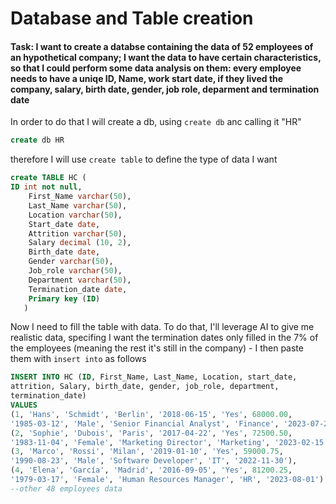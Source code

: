 # Database and Table creation
#### Task: I want to create a databse containing the data of 52 employees of an hypothetical company; I want the data to have certain characteristics, so that I could perform some data analysis on them: every employee needs to have a uniqe ID, Name, work start date, if they lived the company, salary, birth date, gender, job role, deparment and termination date

In order to do that I will create a db, using `create db` anc calling it "HR"
```sql
create db HR
```
therefore I will use `create table` to define the type of data I want
````sql
create TABLE HC (
ID int not null, 
	First_Name varchar(50), 
	Last_Name varchar(50), 
	Location varchar(50), 
	Start_date date,
	Attrition varchar(50), 
	Salary decimal (10, 2), 
	Birth_date date,
	Gender varchar(50), 
	Job_role varchar(50), 
	Department varchar(50),
	Termination_date date,
	Primary key (ID)
   )
````
Now I need to fill the table with data. To do that, I'll leverage AI to give me realistic data, specifing I want the termination dates only filled in the 7% of the employees (meaning the rest it's still in the company) - I then paste them with `insert into` as follows
````sql
INSERT INTO HC (ID, First_Name, Last_Name, Location, start_date, 
attrition, Salary, birth_date, gender, job_role, department, 
termination_date)
VALUES
(1, 'Hans', 'Schmidt', 'Berlin', '2018-06-15', 'Yes', 68000.00, 
'1985-03-12', 'Male', 'Senior Financial Analyst', 'Finance', '2023-07-28'),
(2, 'Sophie', 'Dubois', 'Paris', '2017-04-22', 'Yes', 72500.50, 
'1983-11-04', 'Female', 'Marketing Director', 'Marketing', '2023-02-15'),
(3, 'Marco', 'Rossi', 'Milan', '2019-01-10', 'Yes', 59000.75, 
'1990-08-23', 'Male', 'Software Developer', 'IT', '2022-11-30'),
(4, 'Elena', 'García', 'Madrid', '2016-09-05', 'Yes', 81200.25, 
'1979-03-17', 'Female', 'Human Resources Manager', 'HR', '2023-08-01')
--other 48 employees data
````
